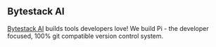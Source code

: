 ## Bytestack AI
[Bytestack AI](https://bytestack.ai/) builds tools developers love! We build Pi - the developer focused, 100% git compatible version control system.
